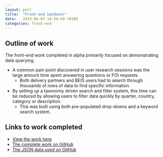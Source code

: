 ```yaml
---
layout: post
title:  "Front-end handover"
date:   2019-06-03 14:54:49 +0100
categories: front-end
---
```


## Outline of work

The front-end work completed in alpha primarily focused on demonstrating data querying.
* A common pain point discovered in user research sessions was the large amount time spent answering questions or FOI requests.
  * Both delivery partners and BEIS users had to search through thousands of rows of data to find specific information.
* By setting up a taxonomy driven search and filter system, this time can be reduced by allowing users to filter data quickly by quarter, country, category or description.
  * This was built using both pre-populated drop-downs and a keyword search system.

## Links to work completed
* [View the work here](https://beis-odart-alpha-frontend.herokuapp.com)
* [The complete work on GitHub](https://github.com/digi2al/beis-odart-alpha-frontend)
* [The JSON data used on GitHub](https://github.com/luka-alexander/beis-odart-alpha-data)
